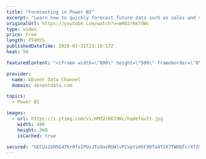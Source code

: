 ```yaml
---
title: "Forecasting in Power BI"
excerpt: "Learn how to quickly forecast future data such as sales and values with the analytics pane in Power BI."
originalUrl: https://youtube.com/watch?v=mMd2rKK7dWc
type: video
price: Free
length: PT4M7S
publishedDateTime: 2020-07-31T23:16:17Z
heat: 50

featuredContent: "<iframe width=\"800\" height=\"500\" frameborder=\"0\" src=\"https://www.youtube.com/embed/mMd2rKK7dWc\" allow=\"accelerometer; autoplay; encrypted-media; gyroscope; picture-in-picture\" allowfullscreen></iframe>"

provider:
  name: Absent Data Channel
  domain: absentdata.com

topics:
  - Power BI

images:
  - url: https://i.ytimg.com/vi/mMd2rKK7dWc/hqdefault.jpg
    width: 480
    height: 360
    isCached: true

secured: "GECUsZeNSG47hr0fsIPUvJTo9avRUWlvFCvpYim5FX0fa4T2X7TWDQfcrXTImwtF/vT0bFbUZ6AOaIZY0xGNhie+om2pnTsUXS5RwTYF9raUOEg6Bzg79dNjIP8g3JFv/ekyFJn6wm6xMZ984BcaTbyZXgnb8025cxOeUNDa3biUpU/Wrj/K4FcUhI3hT9klIIZ6XckAfzs1rSw2FVtpg9d9ksWD+wo6LeWqspXOFJEYLeYid/V8q4NC3kVoPg+MjgA3SP8J6BbiWLRYwqABUzPtH0O43xeg7T7K0IarVKxUQtaQtg2aQN1lNd/jPM1JLfFWoqOAmoJSPlf5MkEu1M9wxDsTLDrZ8w7JOH+RxaLzs0cv1xSogH/2mSiLVST5Bx/1Z8QUrEsEO7l8F9pVxyutSaI1GYFvuuEXFmcpBOo=;ElGEakH/uHKrIWwDnlA1kQ=="
---
```



